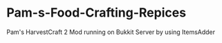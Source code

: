 # Pam-s-Food-Crafting-Repices
Pam's HarvestCraft 2 Mod running on Bukkit Server by using ItemsAdder
